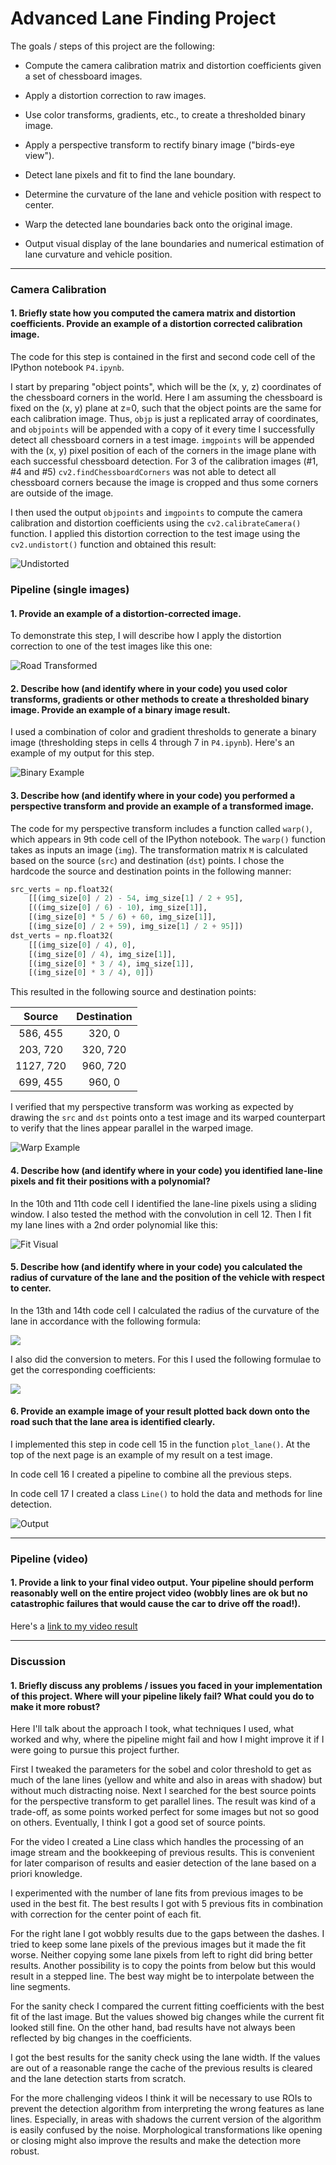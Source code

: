 # Advanced Lane Finding Project

The goals / steps of this project are the following:

* Compute the camera calibration matrix and distortion coefficients given a set of chessboard images.

* Apply a distortion correction to raw images.

* Use color transforms, gradients, etc., to create a thresholded binary image.

* Apply a perspective transform to rectify binary image ("birds-eye view").

* Detect lane pixels and fit to find the lane boundary.

* Determine the curvature of the lane and vehicle position with respect to center.

* Warp the detected lane boundaries back onto the original image.

* Output visual display of the lane boundaries and numerical estimation of lane curvature and vehicle position.

[//]: # (Image References)

[image1]: ./pics/undistort.png "Undistorted"
[image2]: ./pics/undistort_test4.png "Road Transformed"
[image3]: ./pics/filter_tune.png "Binary Example"
[image4]: ./pics/warped.png "Warp Example"
[image5]: ./pics/color_fit_lines.jpg "Fit Visual"
[image6]: ./pics/lane.png "Output"
[video1]: ./pics/project_video.mp4 "Video"

---

### Camera Calibration

#### 1. Briefly state how you computed the camera matrix and distortion coefficients. Provide an example of a distortion corrected calibration image.

The code for this step is contained in the first and second code cell of the IPython notebook `P4.ipynb`.

I start by preparing "object points", which will be the (x, y, z) coordinates of the chessboard corners in the world. Here I am assuming the chessboard is fixed on the (x, y) plane at z=0, such that the object points are the same for each calibration image. Thus, `objp` is just a replicated array of coordinates, and `objpoints` will be appended with a copy of it every time I successfully detect all chessboard corners in a test image. `imgpoints` will be appended with the (x, y) pixel position of each of the corners in the image plane with each successful chessboard detection. For 3 of the calibration images (#1, #4 and #5) `cv2.findChessboardCorners` was not able to detect all chessboard corners because the image is cropped and thus some corners are outside of the image.

I then used the output `objpoints` and `imgpoints` to compute the camera calibration and distortion coefficients using the `cv2.calibrateCamera()` function. I applied this distortion correction to the test image using the `cv2.undistort()` function and obtained this result:

![Undistorted][image1]

### Pipeline (single images)

#### 1. Provide an example of a distortion-corrected image.

To demonstrate this step, I will describe how I apply the distortion correction to one of the test images like this one:

![Road Transformed][image2]

#### 2. Describe how (and identify where in your code) you used color transforms, gradients or other methods to create a thresholded binary image.  Provide an example of a binary image result.

I used a combination of color and gradient thresholds to generate a binary image (thresholding steps in cells 4 through 7 in `P4.ipynb`). Here's an example of my output for this step.

![Binary Example][image3]

#### 3. Describe how (and identify where in your code) you performed a perspective transform and provide an example of a transformed image.

The code for my perspective transform includes a function called `warp()`, which appears in 9th code cell of the IPython notebook. The `warp()` function takes as inputs an image (`img`). The transformation matrix `M` is calculated based on the source (`src`) and destination (`dst`) points. I chose the hardcode the source and destination points in the following manner:

```python
src_verts = np.float32(
    [[(img_size[0] / 2) - 54, img_size[1] / 2 + 95],
    [((img_size[0] / 6) - 10), img_size[1]],
    [(img_size[0] * 5 / 6) + 60, img_size[1]],
    [(img_size[0] / 2 + 59), img_size[1] / 2 + 95]])
dst_verts = np.float32(
    [[(img_size[0] / 4), 0],
    [(img_size[0] / 4), img_size[1]],
    [(img_size[0] * 3 / 4), img_size[1]],
    [(img_size[0] * 3 / 4), 0]])
```

This resulted in the following source and destination points:

| Source        | Destination   |
|:-------------:|:-------------:|
| 586, 455      | 320, 0        |
| 203, 720      | 320, 720      |
| 1127, 720     | 960, 720      |
| 699, 455      | 960, 0        |

I verified that my perspective transform was working as expected by drawing the `src` and `dst` points onto a test image and its warped counterpart to verify that the lines appear parallel in the warped image.

![Warp Example][image4]

#### 4. Describe how (and identify where in your code) you identified lane-line pixels and fit their positions with a polynomial?

In the 10th and 11th code cell I identified the lane-line pixels using a sliding window. I also tested the method with the convolution in cell 12. Then I fit my lane lines with a 2nd order polynomial like this:

![Fit Visual][image5]

#### 5. Describe how (and identify where in your code) you calculated the radius of curvature of the lane and the position of the vehicle with respect to center.

In the 13th and 14th code cell I calculated the radius of the curvature of the lane in accordance with the following formula:

![](pics/formula1.png)

I also did the conversion to meters. For this I used the following formulae to get the corresponding coefficients:

![](pics/formula2.png)

#### 6. Provide an example image of your result plotted back down onto the road such that the lane area is identified clearly.

I implemented this step in code cell 15 in the function `plot_lane()`. At the top of the next page is an example of my result on a test image.

In code cell 16 I created a pipeline to combine all the previous steps.

In code cell 17 I created a class `Line()` to hold the data and methods for line detection.

![Output][image6]

---

### Pipeline (video)

#### 1. Provide a link to your final video output.  Your pipeline should perform reasonably well on the entire project video (wobbly lines are ok but no catastrophic failures that would cause the car to drive off the road!).

Here's a [link to my video result](https://drive.google.com/file/d/1BV-Ky6aeLs_uuu1YJNplopZc78OTyTTU/view)

---

### Discussion

#### 1. Briefly discuss any problems / issues you faced in your implementation of this project.  Where will your pipeline likely fail?  What could you do to make it more robust?

Here I'll talk about the approach I took, what techniques I used, what worked and why, where the pipeline might fail and how I might improve it if I were going to pursue this project further.

First I tweaked the parameters for the sobel and color threshold to get as much of the lane lines (yellow and white and also in areas with shadow) but without much distracting noise. Next I searched for the best source points for the perspective transform to get parallel lines. The result was kind of a trade-off, as some points worked perfect for some images but not so good on others. Eventually, I think I got a good set of source points.

For the video I created a Line class which handles the processing of an image stream and the bookkeeping of previous results. This is convenient for later comparison of results and easier detection of the lane based on a priori knowledge.

I experimented with the number of lane fits from previous images to be used in the best fit. The best results I got with 5 previous fits in combination with correction for the center point of each fit.

For the right lane I got wobbly results due to the gaps between the dashes. I tried to keep some lane pixels of the previous images but it made the fit worse. Neither copying some lane pixels from left to right did bring better results. Another possibility is to copy the points from below but this would result in a stepped line. The best way might be to interpolate between the line segments.

For the sanity check I compared the current fitting coefficients with the best fit of the last image. But the values showed big changes while the current fit looked still fine. On the other hand, bad results have not always been reflected by big changes in the coefficients.

I got the best results for the sanity check using the lane width. If the values are out of a reasonable range the cache of the previous results is cleared and the lane detection starts from scratch.

For the more challenging videos I think it will be necessary to use ROIs to prevent the detection algorithm from interpreting the wrong features as lane lines. Especially, in areas with shadows the current version of the algorithm is easily confused by the noise. Morphological transformations like opening or closing might also improve the results and make the detection more robust.

